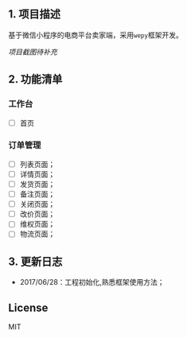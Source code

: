 ## 1. 项目描述
基于微信小程序的电商平台卖家端，采用`wepy`框架开发。

*项目截图待补充*

## 2. 功能清单

### 工作台
- [ ] 首页

### 订单管理
- [ ] 列表页面；
- [ ] 详情页面；
- [ ] 发货页面；
- [ ] 备注页面；
- [ ] 关闭页面；
- [ ] 改价页面；
- [ ] 维权页面；
- [ ] 物流页面；

## 3. 更新日志
- 2017/06/28：工程初始化,熟悉框架使用方法；

## License
MIT
